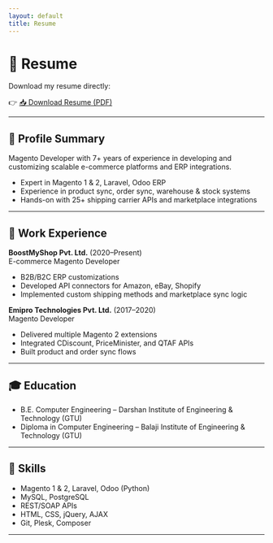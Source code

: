 ```yaml
---
layout: default
title: Resume
---
```


# 📄 Resume

Download my resume directly:

👉 [📥 Download Resume (PDF)](./TUSHAR_LATHIYA.pdf)

---

## 🔧 Profile Summary

Magento Developer with 7+ years of experience in developing and customizing scalable e-commerce platforms and ERP integrations.

- Expert in Magento 1 & 2, Laravel, Odoo ERP
- Experience in product sync, order sync, warehouse & stock systems
- Hands-on with 25+ shipping carrier APIs and marketplace integrations

---

## 💼 Work Experience

**BoostMyShop Pvt. Ltd.** (2020–Present)  
E-commerce Magento Developer  
- B2B/B2C ERP customizations  
- Developed API connectors for Amazon, eBay, Shopify  
- Implemented custom shipping methods and marketplace sync logic

**Emipro Technologies Pvt. Ltd.** (2017–2020)  
Magento Developer  
- Delivered multiple Magento 2 extensions  
- Integrated CDiscount, PriceMinister, and QTAF APIs  
- Built product and order sync flows

---

## 🎓 Education

- B.E. Computer Engineering – Darshan Institute of Engineering & Technology (GTU)
- Diploma in Computer Engineering – Balaji Institute of Engineering & Technology (GTU)

---

## 🧠 Skills

- Magento 1 & 2, Laravel, Odoo (Python)
- MySQL, PostgreSQL
- REST/SOAP APIs
- HTML, CSS, jQuery, AJAX
- Git, Plesk, Composer

---
